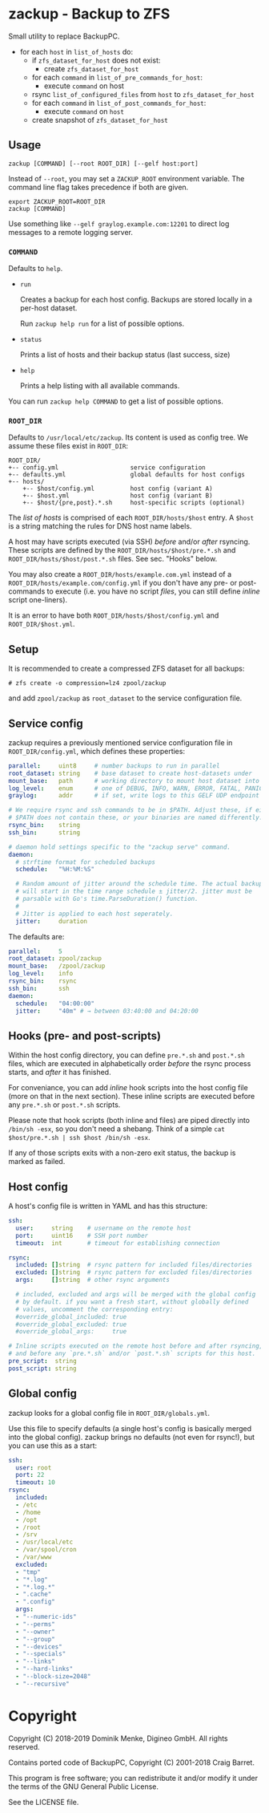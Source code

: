 # zackup - Backup to ZFS

Small utility to replace BackupPC.

- for each `host` in `list_of_hosts` do:
  - if `zfs_dataset_for_host` does not exist:
    - create `zfs_dataset_for_host`
  - for each `command` in `list_of_pre_commands_for_host`:
    - execute `command` on host
  - rsync `list_of_configured_files` from `host` to `zfs_dataset_for_host`
  - for each `command` in `list_of_post_commands_for_host`:
    - execute `command` on `host`
  - create snapshot of `zfs_dataset_for_host`


## Usage

    zackup [COMMAND] [--root ROOT_DIR] [--gelf host:port]

Instead of `--root`, you may set a `ZACKUP_ROOT` environment variable.
The command line flag takes precedence if both are given.

    export ZACKUP_ROOT=ROOT_DIR
    zackup [COMMAND]

Use something like `--gelf graylog.example.com:12201` to direct log
messages to a remote logging server.

### `COMMAND`

Defaults to `help`.

- `run`

  Creates a backup for each host config. Backups are stored locally in
  a per-host dataset.

  Run `zackup help run` for a list of possible options.

- `status`

  Prints a list of hosts and their backup status (last success, size)

- `help`

  Prints a help listing with all available commands.

You can run `zackup help COMMAND` to get a list of possible options.

### `ROOT_DIR`

Defaults to `/usr/local/etc/zackup`. Its content is used as config tree.
We assume these files exist in `ROOT_DIR`:

    ROOT_DIR/
    +-- config.yml                    service configuration
    +-- defaults.yml                  global defaults for host configs
    +-- hosts/
        +-- $host/config.yml          host config (variant A)
        +-- $host.yml                 host config (variant B)
        +-- $host/{pre,post}.*.sh     host-specific scripts (optional)

The *list of hosts* is comprised of each `ROOT_DIR/hosts/$host` entry.
A `$host` is a string matching the rules for DNS host name labels.

A host may have scripts executed (via SSH) *before* and/or *after*
rsyncing. These scripts are defined by the `ROOT_DIR/hosts/$host/pre.*.sh`
and `ROOT_DIR/hosts/$host/post.*.sh` files. See sec. "Hooks" below.

You may also create a `ROOT_DIR/hosts/example.com.yml` instead of a
`ROOT_DIR/hosts/example.com/config.yml` if you don't have any pre- or
post-commands to execute (i.e. you have no script *files*, you can still
define *inline* script one-liners).

It is an error to have both `ROOT_DIR/hosts/$host/config.yml` and
`ROOT_DIR/$host.yml`.


## Setup

It is recommended to create a compressed ZFS dataset for all backups:

```console
# zfs create -o compression=lz4 zpool/zackup
```

and add `zpool/zackup` as `root_dataset` to the service configuration file.


## Service config

zackup requires a previously mentioned service configuration file in
`ROOT_DIR/config.yml`, which defines these properties:

```yaml
parallel:     uint8     # number backups to run in parallel
root_dataset: string    # base dataset to create host-datasets under
mount_base:   path      # working directory to mount host dataset into
log_level:    enum      # one of DEBUG, INFO, WARN, ERROR, FATAL, PANIC (case insensitive)
graylog:      addr      # if set, write logs to this GELF UDP endpoint

# We require rsync and ssh commands to be in $PATH. Adjust these, if either
# $PATH does not contain these, or your binaries are named differently.
rsync_bin:    string
ssh_bin:      string

# daemon hold settings specific to the "zackup serve" command.
daemon:
  # strftime format for scheduled backups
  schedule:   "%H:%M:%S"

  # Random amount of jitter around the schedule time. The actual backup
  # will start in the time range schedule ± jitter/2. jitter must be
  # parsable with Go's time.ParseDuration() function.
  #
  # Jitter is applied to each host seperately.
  jitter:     duration
```

The defaults are:

```yaml
parallel:     5
root_dataset: zpool/zackup
mount_base:   /zpool/zackup
log_level:    info
rsync_bin:    rsync
ssh_bin:      ssh
daemon:
  schedule:   "04:00:00"
  jitter:     "40m" # → between 03:40:00 and 04:20:00
```


## Hooks (pre- and post-scripts)

Within the host config directory, you can define `pre.*.sh` and `post.*.sh`
files, which are executed in alphabetically order *before* the rsync
process starts, and *after* it has finished.

For conveniance, you can add *inline* hook scripts into the host config
file (more on that in the next section). These inline scripts are executed
before any `pre.*.sh` or `post.*.sh` scripts.

Please note that hook scripts (both inline and files) are piped directly
into `/bin/sh -esx`, so you don't need a shebang. Think of a simple
`cat $host/pre.*.sh | ssh $host /bin/sh -esx`.

If any of those scripts exits with a non-zero exit status, the backup is
marked as failed.


## Host config

A host's config file is written in YAML and has this structure:

```yaml
ssh:
  user:     string    # username on the remote host
  port:     uint16    # SSH port number
  timeout:  int       # timeout for establishing connection

rsync:
  included: []string  # rsync pattern for included files/directories
  excluded: []string  # rsync pattern for excluded files/directories
  args:     []string  # other rsync arguments

  # included, excluded and args will be merged with the global config
  # by default. if you want a fresh start, without globally defined
  # values, uncomment the corresponding entry:
  #override_global_included: true
  #override_global_excluded: true
  #override_global_args:     true

# Inline scripts executed on the remote host before and after rsyncing,
# and before any `pre.*.sh` and/or `post.*.sh` scripts for this host.
pre_script:  string
post_script: string
```


## Global config

zackup looks for a global config file in `ROOT_DIR/globals.yml`.

Use this file to specify defaults (a single host's config is basically
merged into the global config). zackup brings no defaults (not even for
rsync!), but you can use this as a start:

```yaml
ssh:
  user: root
  port: 22
  timeout: 10
rsync:
  included:
  - /etc
  - /home
  - /opt
  - /root
  - /srv
  - /usr/local/etc
  - /var/spool/cron
  - /var/www
  excluded:
  - "tmp"
  - "*.log"
  - "*.log.*"
  - ".cache"
  - ".config"
  args:
  - "--numeric-ids"
  - "--perms"
  - "--owner"
  - "--group"
  - "--devices"
  - "--specials"
  - "--links"
  - "--hard-links"
  - "--block-size=2048"
  - "--recursive"
```

# Copyright

Copyright (C) 2018-2019 Dominik Menke, Digineo GmbH. All rights reserved.

Contains ported code of BackupPC, Copyright (C) 2001-2018 Craig Barret.

This program is free software; you can redistribute it and/or modify it
under the terms of the GNU General Public License.

See the LICENSE file.
